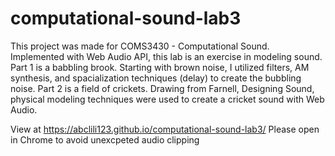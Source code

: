# computational-sound-lab3

This project was made for COMS3430 - Computational Sound. Implemented with Web Audio API, this lab is an exercise in modeling sound. 
Part 1 is a babbling brook. Starting with brown noise, I utilized filters, AM synthesis, and spacialization techniques (delay) to create the bubbling noise. 
Part 2 is a field of crickets. Drawing from Farnell, Designing Sound, physical modeling techniques were used to create a cricket sound with Web Audio.

View at https://abclili123.github.io/computational-sound-lab3/ 
Please open in Chrome to avoid unexcpeted audio clipping
